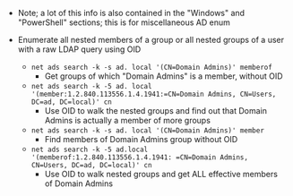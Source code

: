 - Note; a lot of this info is also contained in the "Windows" and "PowerShell" sections; this is for miscellaneous AD enum

- Enumerate all nested members of a group or all nested groups of a user with a raw LDAP query using OID
	- `net ads search -k -s ad. local '(CN=Domain Admins)' memberof`
		- Get groups of which "Domain Admins" is a member, without OID
	- `net ads search -k -5 ad. local '(member:1.2.840.113556.1.4.1941:=CN=Domain Admins, CN=Users, DC=ad, DC=local)' cn`
		- Use OID to walk the nested groups and find out that Domain Admins is actually a member of more groups
	- `net ads search -k -s ad. local '(CN=Domain Admins)' member`
		- Find members of Domain Admins group without OID
	- `net ads search -k -5 ad.local '(memberof:1.2.840.113556.1.4.1941: =CN=Domain Admins, CN=Users, DC=ad, DC=local)' cn`
		- Use OID to walk nested groups and get ALL effective members of Domain Admins